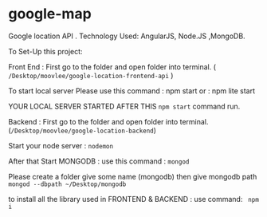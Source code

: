 # google-map

Google location API .
Technology Used: AngularJS, Node.JS ,MongoDB.


To Set-Up this project: 

Front End : 
First go to the folder and open folder into terminal. ( `/Desktop/moovlee/google-location-frontend-api` )

To start local server 
Please use this command : npm start 
                  or    : npm lite start

YOUR LOCAL SERVER STARTED AFTER THIS `npm start` command run.


Backend :
First go to the folder and open folder into terminal. (`/Desktop/moovlee/google-location-backend`)

Start your node server : `nodemon`

After that Start MONGODB : 
use this command :   `mongod`

Please create a folder give some name (mongodb) then give mongodb path 
                  `mongod --dbpath ~/Desktop/mongodb`
                  
                  
to install all the library used in FRONTEND & BACKEND : 
use command:
   ` npm i`



